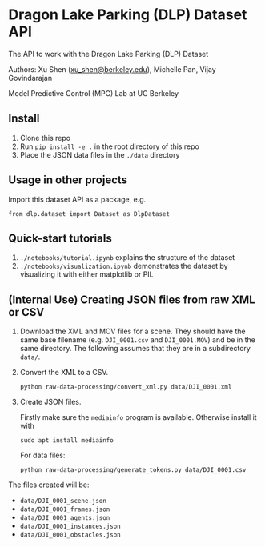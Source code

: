 # Dragon Lake Parking (DLP) Dataset API
The API to work with the Dragon Lake Parking (DLP) Dataset

Authors: Xu Shen (xu_shen@berkeley.edu), Michelle Pan, Vijay Govindarajan

Model Predictive Control (MPC) Lab at UC Berkeley

## Install

1. Clone this repo
2. Run `pip install -e .` in the root directory of this repo
3. Place the JSON data files in the `./data` directory

## Usage in other projects

Import this dataset API as a package, e.g.

```
from dlp.dataset import Dataset as DlpDataset
```

## Quick-start tutorials

1. `./notebooks/tutorial.ipynb` explains the structure of the dataset
2. `./notebooks/visualization.ipynb` demonstrates the dataset by visualizing it with either matplotlib or PIL

## (Internal Use) Creating JSON files from raw XML or CSV

1. Download the XML and MOV files for a scene. They should have the same base filename (e.g. `DJI_0001.csv` and `DJI_0001.MOV`) and be in the same directory. The following assumes that they are in a subdirectory `data/`.

2. Convert the XML to a CSV.

    ```
    python raw-data-processing/convert_xml.py data/DJI_0001.xml
    ```
    
3. Create JSON files.

    Firstly make sure the `mediainfo` program is available. Otherwise install it with
    ```
    sudo apt install mediainfo
    ```

    For data files:

    ```
    python raw-data-processing/generate_tokens.py data/DJI_0001.csv
    ```
    
The files created will be:
- `data/DJI_0001_scene.json`
- `data/DJI_0001_frames.json`
- `data/DJI_0001_agents.json`
- `data/DJI_0001_instances.json`
- `data/DJI_0001_obstacles.json`